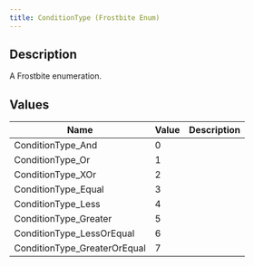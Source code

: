 ```yaml
---
title: ConditionType (Frostbite Enum)
---
```

## Description

A Frostbite enumeration.

## Values

| Name                          | Value | Description |
| ----------------------------- | ----- | ----------- |
| ConditionType\_And            | 0     |             |
| ConditionType\_Or             | 1     |             |
| ConditionType\_XOr            | 2     |             |
| ConditionType\_Equal          | 3     |             |
| ConditionType\_Less           | 4     |             |
| ConditionType\_Greater        | 5     |             |
| ConditionType\_LessOrEqual    | 6     |             |
| ConditionType\_GreaterOrEqual | 7     |             |
